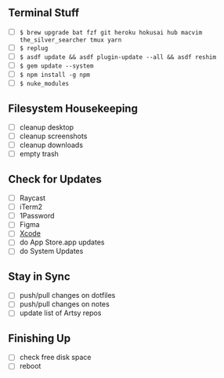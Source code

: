 ## Terminal Stuff

* [ ] `$ brew upgrade bat fzf git heroku hokusai hub macvim the_silver_searcher tmux yarn`
* [ ] `$ replug`
* [ ] `$ asdf update && asdf plugin-update --all && asdf reshim`
* [ ] `$ gem update --system`
* [ ] `$ npm install -g npm`
* [ ] `$ nuke_modules`

## Filesystem Housekeeping

* [ ] cleanup desktop
* [ ] cleanup screenshots
* [ ] cleanup downloads
* [ ] empty trash

## Check for Updates

* [ ] Raycast
* [ ] iTerm2
* [ ] 1Password
* [ ] Figma
* [ ] [Xcode][]
* [ ] do App Store.app updates
* [ ] do System Updates

## Stay in Sync

* [ ] push/pull changes on dotfiles
* [ ] push/pull changes on notes
* [ ] update list of Artsy repos

## Finishing Up

* [ ] check free disk space
* [ ] reboot

[Xcode]: https://developer.apple.com/download/more/
